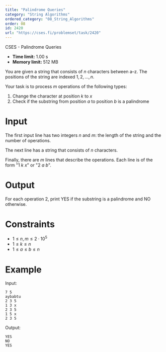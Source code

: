 ```yaml
---
title: "Palindrome Queries"
category: "String Algorithms"
ordered_category: "08_String_Algorithms"
order: 08
id: 2420
url: "https://cses.fi/problemset/task/2420"
---
```


CSES - Palindrome Queries

  * **Time limit:** 1.00 s
  * **Memory limit:** 512 MB

You are given a string that consists of $n$ characters between a–z. The
positions of the string are indexed $1,2,\dots,n$.

Your task is to process $m$ operations of the following types:

  1. Change the character at position $k$ to $x$
  2. Check if the substring from position $a$ to position $b$ is a palindrome

# Input

The first input line has two integers $n$ and $m$: the length of the string
and the number of operations.

The next line has a string that consists of $n$ characters.

Finally, there are $m$ lines that describe the operations. Each line is of the
form "1 $k$ $x$" or "2 $a$ $b$".

# Output

For each operation 2, print YES if the substring is a palindrome and NO
otherwise.

# Constraints

  * $1 \le n, m \le 2 \cdot 10^5$
  * $1 \le k \le n$
  * $1 \le a \le b \le n$

# Example

Input:

    
    
    7 5
    aybabtu
    2 3 5
    1 3 x
    2 3 5
    1 5 x
    2 3 5
    

Output:

    
    
    YES
    NO
    YES
    

